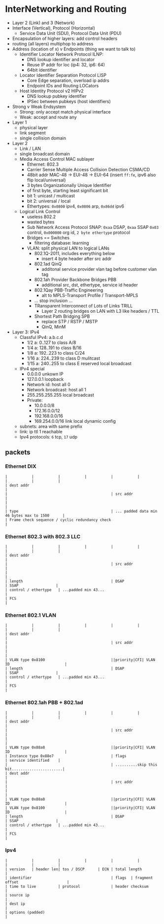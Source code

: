 # InterNetworking and Routing

- Layer 2 (Link) and 3 (Network)
- Interface (Vertical), Protocol (Horizontal)
  - Service Data Unit (SDU), Protocol Data Unit (PDU)
- Encapsulation of higher layers: add control headers
- routing (all layers) multiphop to address
- Address (location of x) v Endpoints (thing we want to talk to)
  - Identifier Locator Network Protocol ILNP:
    - DNS lookup identifier and locator
    - Reuse IP addr for loc (ip4: 32, ip6: 64)
    - 64bit identifier
  - Locator Identifier Separation Protocol LISP
    - Core Edge separation, overload ip addrs
    - Endpoint IDs and Routing LOCators
  - Host Identity Protocol v2 HIPv2
    - DNS lookup pubkey identifier
    - IPSec between pubkeys (host identifiers)
- Strong v Weak Endsystem
  - Strong: only accept match physical interface
  - Weak: accept and route any
- Layer 1
  - physical layer
  - link segment
  - single collision domain
- Layer 2
  - Link / LAN
  - single broadcast domain
  - Media Access Control MAC sublayer
    - Ethernet: 802.3
    - Carrier Sense Multiple Access Collision Detection CSMA/CD
    - 48bit addr MAC-48 -> EUI-48 -> EUI-64 (insert `ff:fe`, ipv6 also flip local/universal)
    - 3 bytes Organizationally Unique Identifier
    - of first byte, starting least significant bit
    - bit 1: unicast / multicast
    - bit 2: universal / local
    - Ethertypes: `0x0800` ipv4, `0x0806` arp, `0x86dd` ipv6
  - Logical Link Control
    - useless 802.2
    - wasted bytes
    - Sub Network Access Protocol SNAP: `0xaa` DSAP, `0xaa` SSAP `0x03` control, `0x000000` org id, `2 byte ethertype` protocol
    - Bridges == Switches
      - filtering database: learning
    - VLAN: split physical LAN to logical LANs
      - 802.1Q-2011, includes everything below
        - insert 4 byte header after src addr
      - 802.1ad QinQ
        - additonal service provider vlan tag before customer vlan tag
      - 802.1ah Provider Backbone Bridges PBB
        - additional src, dst, ethertype, service id header
      - 802.1Qay PBB-Traffic Engineering
        - alt to MPLS-Transport Profile / Transport-MPLS
      - ... stop inclusion ...
      - TRansparent Interconnect of Lots of Links TRILL
        - Layer 2 routing bridges on LAN with L3 like headers / TTL
      - Shortest Path Bridging SPB
        - replace STP / RSTP / MSTP
        - QinQ, MinM
- Layer 3: IPv4
  - Classful IPv4: a.b.c.d
    - 1/2 a: 0..127 to class A/8
    - 1/4 a: 128..191 to class B/16
    - 1/8 a: 192..223 to class C/24
    - 1/16 a: 224..239 to class D mulitcast
    - 1/15 a: 240..255 to class E reserved local broadcast
  - IPv4 special
    - 0.0.0.0 unkown IP
    - 127.0.0.1 loopback
    - Network id: host all 0
    - Network broadcast: host all 1
    - 255.255.255.255 local broadcast
    - Private:
      - 10.0.0.0/8
      - 172.16.0.0/12
      - 192.168.0.0/16
      - 169.254.0.0/16 link local dynamic config
  - subnets: area with same prefix
  - link: ip ttl 1 reachable
  - Ipv4 protocols: `6` tcp, `17` udp

## packets

### Ethernet DIX

```
|           |           |           |           |           |           |           |           |
| dest addr                                                                                     |
|                                               | src addr                                      |
|                                                                                               |
| type                                          | ... padded data min 46 bytes max to 1500      |
| Frame check sequence / cyclic redundancy check                                                |
```

### Ethernet 802.3 with 802.3 LLC

```
|           |           |           |           |           |           |           |           |
| dest addr                                                                                     |
|                                               | src addr                                      |
|                                                                                               |
| length                                        | DSAP                   | SSAP                 |
| control / ethertype   | ...padded min 43...                                                   |
| FCS                                                                                           |
```

### Ethernet 802.1 VLAN

```
|           |           |           |           |           |           |           |           |
| dest addr                                                                                     |
|                                               | src addr                                      |
|                                                                                               |
| VLAN type 0x8100                              ||priority|CFI| VLAN ID                         |
| length                                        | DSAP                   | SSAP                 |
| control / ethertype   | ...padded min 43...                                                   |
| FCS                                                                                           |
```

### Ethernet 802.1ah PBB + 802.1ad

```
|           |           |           |           |           |           |           |           |
| dest addr                                                                                     |
|                                               | src addr                                      |
|                                                                                               |
| VLAN type 0x88a8                              ||priority|CFI| VLAN ID                         |
| Instance type 0x88e7                          | flags                 | service identified    |
|                                               | ..........skip this bit.......................|
| dest addr                                                                                     |
|                                               | src addr                                      |
|                                                                                               |
| VLAN type 0x88a8                              ||priority|CFI| VLAN ID                         |
| VLAN type 0x8100                              ||priority|CFI| VLAN ID                         |
| length                                        | DSAP                   | SSAP                 |
| control / ethertype   | ...padded min 43...                                                   |
| FCS                                                                                           |
```

### Ipv4

```
|           |           |           |           |           |           |           |           |
| version   | header len| tos / DSCP      | ECN | total length                                  |
| identifier                                    | flags  | fragment offset                      |
| time to live          | protocol              | header checksum                               |
| source ip                                                                                     |
| dest ip                                                                                       |
| options (padded)                                                                              |
```
